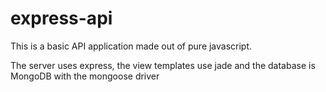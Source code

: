 express-api
============

This is a basic API application made out of pure javascript. 

The server uses express, the view templates use jade and the database is MongoDB with the mongoose driver

